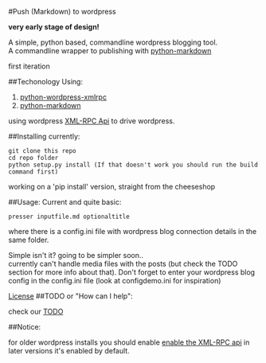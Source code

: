 #Push (Markdown) to wordpress

**very early stage of design!**

A simple, python based, commandline wordpress blogging tool.  
A commandline wrapper to publishing with [python-markdown](https://github.com/waylan/Python-Markdown)

first iteration

##Techonology
Using:

1. [python-wordpress-xmlrpc](https://github.com/maxcutler/python-wordpress-xmlrpc)  
2. [python-markdown](https://github.com/waylan/Python-Markdown)  

using wordpress [XML-RPC Api](http://codex.wordpress.org/XML-RPC_WordPress_API) to drive wordpress.


##Installing
currently:


    git clone this repo
    cd repo folder
    python setup.py install (If that doesn't work you should run the build command first)

working on a 'pip install' version, straight from the cheeseshop  

##Usage:
Current and quite basic:

    presser inputfile.md optionaltitle

where there is a config.ini file with wordpress blog connection details in the same folder. 

Simple isn't it? going to be simpler soon..  
currently can't handle media files with the posts (but check the TODO section for more info about that).
Don't forget to enter your wordpress blog config in the config.ini file (look at configdemo.ini for inspiration)

[License](License.md)
##TODO or "How can I help":

check our [TODO](TODO.md)

##Notice:

for older wordpress installs you should enable [enable the XML-RPC api](http://codex.wordpress.org/XML-RPC_Support) in later versions it's enabled by default.